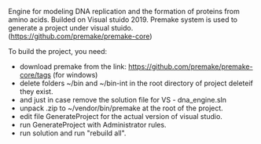 Engine for modeling DNA replication and the formation of proteins from amino acids. Builded on Visual stuido 2019.
Premake system is used to generate a project under visual stuido.(https://github.com/premake/premake-core)

To build the project, you need:
- download premake from the link: https://github.com/premake/premake-core/tags (for windows) 
- delete folders ~/bin and ~/bin-int in the root directory of project deleteif they exist.
- and just in case remove the solution file for VS - dna_engine.sln
- unpack .zip to ~/vendor/bin/premake at the root of the project.
- edit file GenerateProject for the actual version of visual studio.
- run GenerateProject with Administrator rules.
- run solution and run "rebuild all".
